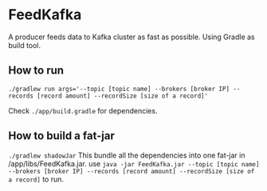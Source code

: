 # FeedKafka

A producer feeds data to Kafka cluster as fast as possible. Using Gradle as build tool.

## How to run

`./gradlew run args='--topic [topic name] --brokers [broker IP] --records [record amount] --recordSize [size of a record]'`

Check `./app/build.gradle` for dependencies.

## How to build a fat-jar

`./gradlew shadowJar`
This bundle all the dependencies into one fat-jar in /app/libs/FeedKafka.jar. 
use `java -jar FeedKafka.jar --topic [topic name] --brokers [broker IP] --records [record amount] --recordSize [size of a record]` to run.
